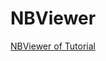 # NBViewer

[NBViewer of Tutorial](https://nbviewer.jupyter.org/github/gnahz999/Cassiopeia-Riot-API-Tutorial/blob/main/PDS_Tutorial.ipynb)